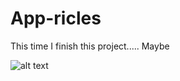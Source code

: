 # App-ricles
This time I finish this project..... Maybe

![alt text](https://github.com/irahel/App-ricles/blob/master/Initial.png)
